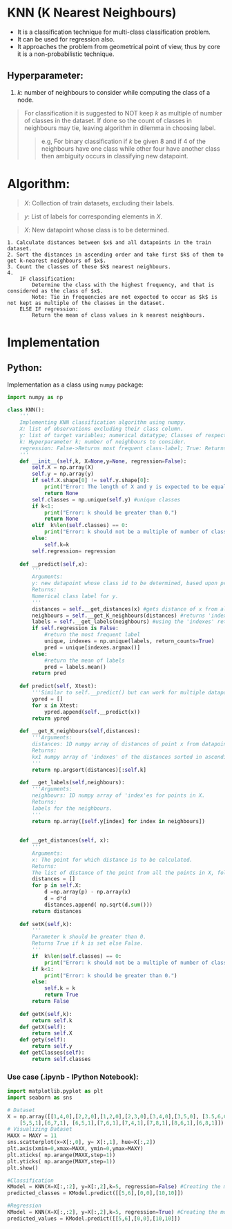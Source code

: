 # KNN (K Nearest Neighbours)

- It is a classification technique for multi-class classification problem.
- It can be used for regression also.
- It approaches the problem from geometrical point of view, thus by core it is a non-probabilistic technique.

## Hyperparameter:
1. $k$: number of neighbours to consider while computing the class of a node.
> For classification it is suggested to NOT keep $k$ as multiple of number of classes in the dataset. If done so the count of classes in neighbours may tie, leaving algorithm in dilemma in choosing label.
>> e.g, For binary classification if $k$ be given 8 and if 4 of the neighbours have one class while other four have another class then ambiguity occurs in classifying new datapoint.


# Algorithm:
> $X$: Collection of train datasets, excluding their labels.

> $y$: List of labels for corresponding elements in $X$.  

> $X$: New datapoint whose class is to be determined.
```
1. Calculate distances between $x$ and all datapoints in the train dataset.
2. Sort the distances in ascending order and take first $k$ of them to get k-nearest neighbours of $x$.
3. Count the classes of these $k$ nearest neighbours.
4.  
    IF classification:
        Determine the class with the highest frequency, and that is considered as the class of $x$. 
        Note: Tie in frequencies are not expected to occur as $k$ is not kept as multiple of the classes in the dataset.
    ELSE IF regression:
        Return the mean of class values in k nearest neighbours.
```

# Implementation
## Python:
Implementation as a class using ```numpy``` package:
```Python
import numpy as np

class KNN():
    '''
    Implementing KNN classification algorithm using numpy.
    X: list of observations excluding their class column.
    y: list of target variables; numerical datatype; Classes of respective datapoints in X.
    k: Hyperparameter k; number of neighbours to consider.
    regression: False->Returns most frequent class-label; True: Returns the mean of labels.
    '''
    def __init__(self,k, X=None,y=None, regression=False):
        self.X = np.array(X)
        self.y = np.array(y)
        if self.X.shape[0] != self.y.shape[0]:
            print("Error: The length of X and y is expected to be equal.")
            return None
        self.classes = np.unique(self.y) #unique classes
        if k<1:
            print("Error: k should be greater than 0.")
            return None
        elif  k%len(self.classes) == 0:
            print("Error: k should not be a multiple of number of classes in the dataset.")
        else:
            self.k=k
        self.regression= regression
    
    def __predict(self,x):
        '''
        Arguments:
        y: new datapoint whose class id to be determined, based upon previously supplied X.
        Returns:
        Numerical class label for y.
        '''
        distances = self.__get_distances(x) #gets distance of x from all points in X
        neighbours = self.__get_K_neighbours(distances) #returns 'indexes' of k nearest neighbours
        labels = self.__get_labels(neighbours) #using the 'indexes' returns their labels.
        if self.regression is False:
            #return the most frequent label
            unique, indexes = np.unique(labels, return_counts=True)
            pred = unique[indexes.argmax()]
        else:
            #return the mean of labels
            pred = labels.mean()
        return pred
    
    def predict(self, Xtest):
        '''Similar to self.__predict() but can work for multiple datapoints.'''
        ypred = []
        for x in Xtest:
            ypred.append(self.__predict(x))
        return ypred
    
    def __get_K_neighbours(self,distances):
        '''Arguments:
        distances: 1D numpy array of distances of point x from datapoints in X, at the corresponding indexes.
        Returns:
        kx1 numpy array of 'indexes' of the distances sorted in ascending order.
        '''
        return np.argsort(distances)[:self.k]
    
    def __get_labels(self,neighbours):
        '''Arguments:
        neighbours: 1D numpy array of 'index'es for points in X.
        Returns:
        labels for the neighbours.
        '''
        return np.array([self.y[index] for index in neighbours])
        
    
    def __get_distances(self, x):
        '''
        Arguments:
        x: The point for which distance is to be calculated.
        Returns:
        The list of distance of the point from all the points in X, following the same indexing as X.'''
        distances = []
        for p in self.X:
            d =np.array(p) - np.array(x)
            d = d*d
            distances.append( np.sqrt(d.sum()))
        return distances
            
    def setK(self,k):
        '''
        Parameter k should be greater than 0.
        Returns True if k is set else False.
        '''
        if  k%len(self.classes) == 0:
            print("Error: k should not be a multiple of number of classes in the dataset.")
        if k<1:
            print("Error: k should be greater than 0.")
        else:
            self.k = k
            return True
        return False
    
    def getK(self,k):
        return self.k
    def getX(self):
        return self.X
    def gety(self):
        return self.y
    def getClasses(self):
        return self.classes
```
### Use case (.ipynb - IPython Notebook):
```Python
import matplotlib.pyplot as plt
import seaborn as sns

# Dataset
X = np.array([[1,4,0],[2,2,0],[1,2,0],[2,3,0],[3,4,0],[3,5,0], [3.5,6,0], [2,7,0],[4,3,0],
    [5,5,1],[6,7,1], [6,5,1],[7,6,1],[7,4,1],[7,8,1],[8,6,1],[6,8,1]])
# Visualizing Dataset
MAXX = MAXY = 11
sns.scatterplot(x=X[:,0], y= X[:,1], hue=X[:,2])
plt.axis(xmin=0,xmax=MAXX, ymin=0,ymax=MAXY)
plt.xticks( np.arange(MAXX,step=1))
plt.yticks( np.arange(MAXY,step=1))
plt.show()

#Classification
KModel = KNN(X=X[:,:2], y=X[:,2],k=5, regression=False) #Creating the model
predicted_classes = KModel.predict([[5,6],[0,0],[10,10]])

#Regression
KModel = KNN(X=X[:,:2], y=X[:,2],k=5, regression=True) #Creating the model
predicted_values = KModel.predict([[5,6],[0,0],[10,10]])
```